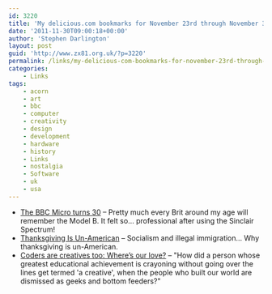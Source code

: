 ```yaml
---
id: 3220
title: 'My delicious.com bookmarks for November 23rd through November 30th'
date: '2011-11-30T09:00:18+00:00'
author: 'Stephen Darlington'
layout: post
guid: 'http://www.zx81.org.uk/?p=3220'
permalink: /links/my-delicious-com-bookmarks-for-november-23rd-through-november-30th.html
categories:
    - Links
tags:
    - acorn
    - art
    - bbc
    - computer
    - creativity
    - design
    - development
    - hardware
    - history
    - Links
    - nostalgia
    - Software
    - uk
    - usa
---
```


- [The BBC Micro turns 30](http://www.reghardware.com/2011/11/30/bbc_micro_model_b_30th_anniversary/) – Pretty much every Brit around my age will remember the Model B. It felt so… professional after using the Sinclair Spectrum!
- [Thanksgiving Is Un-American](http://krugman.blogs.nytimes.com/2011/11/23/thanksgiving-is-un-american/) – Socialism and illegal immigration… Why thanksgiving is un-American.
- [Coders are creatives too: Where’s our love?](http://www.theregister.co.uk/2011/11/22/frank_fisher_creative_class/) – "How did a person whose greatest educational achievement is crayoning without going over the lines get termed 'a creative', when the people who built our world are dismissed as geeks and bottom feeders?"